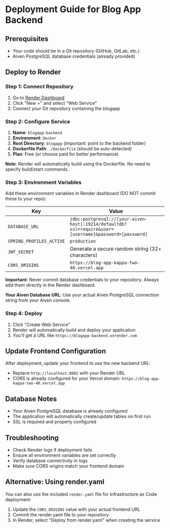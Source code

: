 # Deployment Guide for Blog App Backend

## Prerequisites

- Your code should be in a Git repository (GitHub, GitLab, etc.)
- Aiven PostgreSQL database credentials (already provided)

## Deploy to Render

### Step 1: Connect Repository

1. Go to [Render Dashboard](https://dashboard.render.com/)
2. Click "New +" and select "Web Service"
3. Connect your Git repository containing the blogapp

### Step 2: Configure Service

1. **Name**: `blogapp-backend`
2. **Environment**: `Docker`
3. **Root Directory**: `blogapp` (important: point to the backend folder)
4. **Dockerfile Path**: `./Dockerfile` (should be auto-detected)
5. **Plan**: Free (or choose paid for better performance)

**Note**: Render will automatically build using the Dockerfile. No need to specify build/start commands.

### Step 3: Environment Variables

Add these environment variables in Render dashboard (DO NOT commit these to your repo):

| Key                      | Value                                                                                                                                          |
| ------------------------ | ---------------------------------------------------------------------------------------------------------------------------------------------- |
| `DATABASE_URL`           | `jdbc:postgresql://[your-aiven-host]:19214/defaultdb?ssl=require&user=[username]&password=[password]` |
| `SPRING_PROFILES_ACTIVE` | `production`                                                                                                                                   |
| `JWT_SECRET`             | Generate a secure random string (32+ characters)                                                                                               |
| `CORS_ORIGINS`           | `https://blog-app-kappa-two-40.vercel.app`                                                                                                     |

**Important**: Never commit database credentials to your repository. Always add them directly in the Render dashboard.

**Your Aiven Database URL**: Use your actual Aiven PostgreSQL connection string from your Aiven console.

### Step 4: Deploy

1. Click "Create Web Service"
2. Render will automatically build and deploy your application
3. You'll get a URL like `https://blogapp-backend.onrender.com`

## Update Frontend Configuration

After deployment, update your frontend to use the new backend URL:

- Replace `http://localhost:8082` with your Render URL
- CORS is already configured for your Vercel domain: `https://blog-app-kappa-two-40.vercel.app`

## Database Notes

- Your Aiven PostgreSQL database is already configured
- The application will automatically create/update tables on first run
- SSL is required and properly configured

## Troubleshooting

- Check Render logs if deployment fails
- Ensure all environment variables are set correctly
- Verify database connectivity in logs
- Make sure CORS origins match your frontend domain

## Alternative: Using render.yaml

You can also use the included `render.yaml` file for Infrastructure as Code deployment:

1. Update the `CORS_ORIGINS` value with your actual frontend URL
2. Commit the render.yaml file to your repository
3. In Render, select "Deploy from render.yaml" when creating the service
